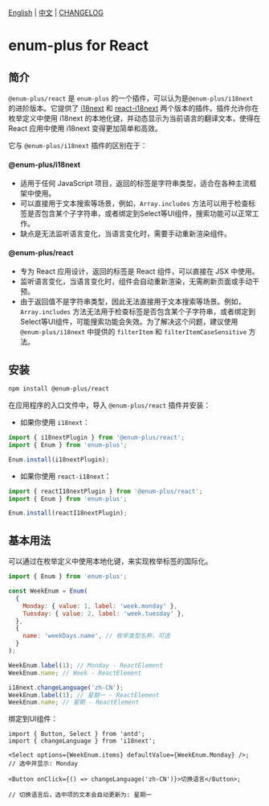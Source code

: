 <!-- markdownlint-disable MD001 MD009 MD033 MD041 -->

[English](./README.md) | [中文](./README.zh-CN.md) | [CHANGELOG](./CHANGELOG.md)

# enum-plus for React

## 简介

`@enum-plus/react` 是 `enum-plus` 的一个插件，可以认为是`@enum-plus/i18next` 的进阶版本。它提供了 [i18next](https://www.i18next.com/) 和 [react-i18next](https://react.i18next.com/getting-started) 两个版本的插件。插件允许你在枚举定义中使用 i18next 的本地化键，并动态显示为当前语言的翻译文本，使得在 React 应用中使用 i18next 变得更加简单和高效。

它与 `@enum-plus/i18next` 插件的区别在于：

#### **@enum-plus/i18next**

- 适用于任何 JavaScript 项目，返回的标签是字符串类型，适合在各种主流框架中使用。
- 可以直接用于文本搜索等场景，例如，`Array.includes` 方法可以用于检查标签是否包含某个子字符串，或者绑定到Select等UI组件，搜索功能可以正常工作。
- 缺点是无法监听语言变化，当语言变化时，需要手动重新渲染组件。

#### **@enum-plus/react**

- 专为 React 应用设计，返回的标签是 React 组件，可以直接在 JSX 中使用。
- 监听语言变化，当语言变化时，组件会自动重新渲染，无需刷新页面或手动干预。
- 由于返回值不是字符串类型，因此无法直接用于文本搜索等场景。例如，`Array.includes` 方法无法用于检查标签是否包含某个子字符串，或者绑定到Select等UI组件，可能搜索功能会失效。为了解决这个问题，建议使用 `@enum-plus/i18next` 中提供的 `filterItem` 和 `filterItemCaseSensitive` 方法。

## 安装

```bash
npm install @enum-plus/react
```

在应用程序的入口文件中，导入 `@enum-plus/react` 插件并安装：

- 如果你使用 `i18next`：

```js
import { i18nextPlugin } from '@enum-plus/react';
import { Enum } from 'enum-plus';

Enum.install(i18nextPlugin);
```

- 如果你使用 `react-i18next`：

```js
import { reactI18nextPlugin } from '@enum-plus/react';
import { Enum } from 'enum-plus';

Enum.install(reactI18nextPlugin);
```

## 基本用法

可以通过在枚举定义中使用本地化键，来实现枚举标签的国际化。

```js
import { Enum } from 'enum-plus';

const WeekEnum = Enum(
  {
    Monday: { value: 1, label: 'week.monday' },
    Tuesday: { value: 2, label: 'week.tuesday' },
  },
  {
    name: 'weekDays.name', // 枚举类型名称，可选
  }
);

WeekEnum.label(1); // Monday - ReactElement
WeekEnum.name; // Week - ReactElement

i18next.changeLanguage('zh-CN');
WeekEnum.label(1); // 星期一 - ReactElement
WeekEnum.name; // 星期 - ReactElement
```

绑定到UI组件：

```tsx
import { Button, Select } from 'antd';
import { changeLanguage } from 'i18next';

<Select options={WeekEnum.items} defaultValue={WeekEnum.Monday} />;
// 选中并显示: Monday

<Button onClick={() => changeLanguage('zh-CN')}>切换语言</Button>;

// 切换语言后，选中项的文本会自动更新为: 星期一
```
